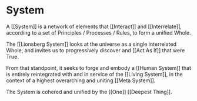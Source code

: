 # System
A [[System]] is a network of elements that [[Interact]] and [[Interrelate]], according to a set of Principles / Processes / Rules, to form a unified Whole. 

The [[Lionsberg System]] looks at the universe as a single interrelated Whole, and invites us to progressively discover and [[Act As If]] that were True. 

From that standpoint, it seeks to forge and embody a [[Human System]] that is entirely reintegrated with and in service of the [[Living System]], in the context of a highest overarching and uniting [[Meta System]]. 

The System is cohered and unified by the [[One]] [[Deepest Thing]]. 